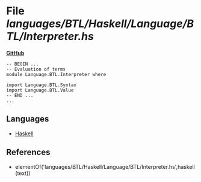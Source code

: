 # File _languages/BTL/Haskell/Language/BTL/Interpreter.hs_
**[GitHub](https://github.com/softlang/yas/blob/master/languages/BTL/Haskell/Language/BTL/Interpreter.hs)**
```
-- BEGIN ...
-- Evaluation of terms
module Language.BTL.Interpreter where

import Language.BTL.Syntax
import Language.BTL.Value
-- END ...
...
```

## Languages
* [Haskell](../languages/Haskell.md)

## References
* elementOf('languages/BTL/Haskell/Language/BTL/Interpreter.hs',haskell(text))
